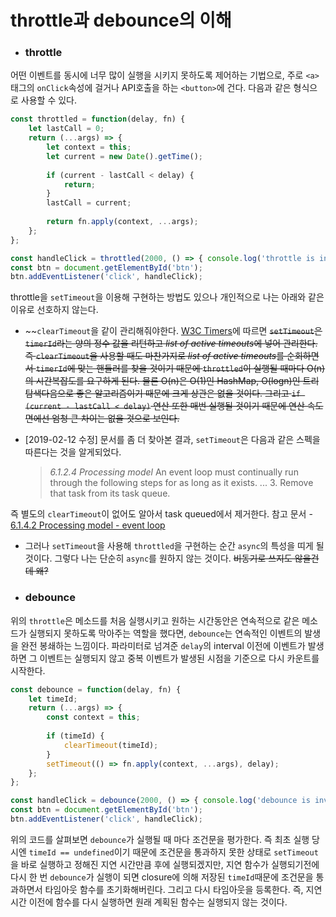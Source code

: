 # throttle과 debounce의 이해

* ### throttle<br>
어떤 이벤트를 동시에 너무 많이 실행을 시키지 못하도록 제어하는 기법으로, 주로 ```<a>```태그의 ```onClick```속성에 걸거나
 API호출을 하는 ```<button>```에 건다. 다음과 같은 형식으로 사용할 수 있다.
 
```javascript
const throttled = function(delay, fn) {
    let lastCall = 0;
    return (...args) => {
        let context = this;
        let current = new Date().getTime();
        
        if (current - lastCall < delay) {
            return;
        }
        lastCall = current;
        
        return fn.apply(context, ...args);
    };
};

const handleClick = throttled(2000, () => { console.log('throttle is invoked') });
const btn = document.getElementById('btn');
btn.addEventListener('click', handleClick);
```
throttle을 ```setTimeout```을 이용해 구현하는 방법도 있으나 개인적으로 나는 아래와 같은 이유로 선호하지 않는다.
* ~~```clearTimeout```을 같이 관리해줘야한다. [W3C Timers](https://www.w3.org/TR/2011/WD-html5-20110525/timers.html#dom-windowtimers-settimeout)에 따르면 
~~```setTimeout```은 ```timerId```라는 양의 정수 값을 리턴하고 *list of active timeouts*에 넣어 관리한다. 즉 ```clearTimeout```을 
사용할 때도 마찬가지로 *list of active timeouts*를 순회하면서 ```timerId```에 맞는 핸들러를 찾을 것이기 때문에 ```throttled```이 실행될 때마다
O(n)의 시간복잡도를 요구하게 된다. 물론 O(n)은 O(1)인 HashMap, O(logn)인 트리 탐색다음으로 좋은 알고리즘이기 때문에
크게 상관은 없을 것이다. 그리고 ```if (current - lastCall < delay)``` 연산 또한 매번 실행될 것이기 때문에 연산 속도면에선 엄청 큰 차이는 없을 것으로 보인다.~~ 

* [2019-02-12 수정] 문서를 좀 더 찾아본 결과, `setTimeout`은 다음과 같은 스펙을 따른다는 것을 알게되었다.
  > _6.1.2.4 Processing model_
  > An event loop must continually run through the following steps for as long as it exists.
  > ...
  > 3. Remove that task from its task queue.

즉 별도의 `clearTimeout`이 없어도 알아서 task queued에서 제거한다.
참고 문서 - [6.1.4.2 Processing model - event loop](https://www.w3.org/TR/2011/WD-html5-20110525/webappapis.html#event-loop)

* 그러나 ```setTimeout```을 사용해 ```throttled```을 구현하는 순간 ```async```의 특성을 띠게 될 것이다. 그렇다 나는 단순히 ```async```를 원하지 않는 것이다. ~~비동기로 쓰지도 않을건데 왜?~~

* ### debounce<br>
위의 ```throttle```은 메소드를 처음 실행시키고 원하는 시간동안은 연속적으로 같은 메소드가 실행되지 못하도록 막아주는 역할을 했다면, 
```debounce```는 연속적인 이벤트의 발생을 완전 봉쇄하는 느낌이다. 파라미터로 넘겨준 ```delay```의 interval 이전에 이벤트가 발생하면 그 이벤트는
실행되지 않고 중복 이벤트가 발생된 시점을 기준으로 다시 카운트를 시작한다.

```javascript
const debounce = function(delay, fn) {
    let timeId;
    return (...args) => {
        const context = this;
        
        if (timeId) {
            clearTimeout(timeId);
        }
        setTimeout(() => fn.apply(context, ...args), delay);
    };
};

const handleClick = debounce(2000, () => { console.log('debounce is invoked') });
const btn = document.getElementById('btn');
btn.addEventListener('click', handleClick);
```
위의 코드를 살펴보면 ```debounce```가 실행될 때 마다 조건문을 평가한다. 즉 최초 실행 당시엔 ```timeId == undefined```이기 때문에
조건문을 통과하지 못한 상태로 ```setTimeout```을 바로 실행하고 정해진 지연 시간만큼 후에 실행되겠지만, 지연 함수가 실행되기전에 
다시 한 번 ```debounce```가 실행이 되면 closure에 의해 저장된 ```timeId```때문에 조건문을 통과하면서 타임아웃 함수를 초기화해버린다. 
그리고 다시 타임아웃을 등록한다. 즉, 지연 시간 이전에 함수를 다시 실행하면 원래 계획된 함수는 실행되지 않는 것이다.
